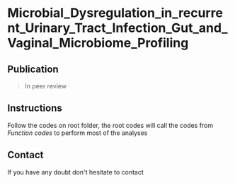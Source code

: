 # Microbial_Dysregulation_in_recurrent_Urinary_Tract_Infection_Gut_and_Vaginal_Microbiome_Profiling

## Publication 

> In peer review

## Instructions

Follow the codes on root folder, the root codes will call the codes from *Function codes* to perform most of the analyses

## Contact

If you have any doubt don't hesitate to contact 
